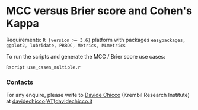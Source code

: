 # MCC versus Brier score and Cohen's Kappa
Requirements: `R (version >= 3.6)` platform with packages `easypackages, ggplot2, lubridate, PRROC, Metrics, MLmetrics`

To run the scripts and generate the MCC / Brier score use cases:

`Rscript use_cases_multiple.r`

### Contacts
For any enquire, please write to [Davide Chicco](https://www.davidechicco.it) (Krembil Research Institute) at [davidechicco(AT)davidechicco.it](mailto:davidechicco@davidechicco.it)